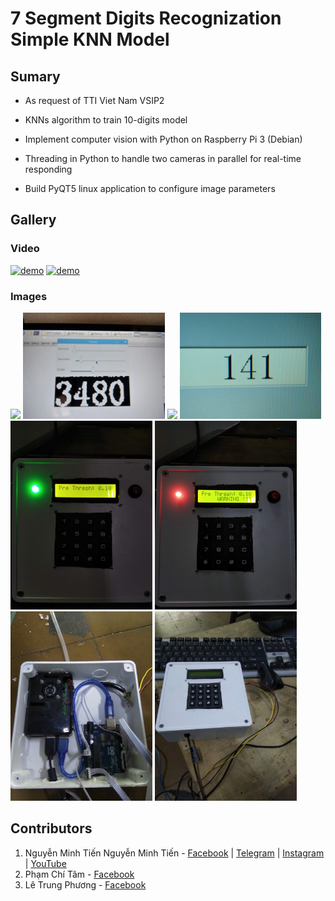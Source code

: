 # 7 Segment Digits Recognization Simple KNN Model

## Sumary

- As request of TTI Viet Nam VSIP2

- KNNs algorithm to train 10-digits model

- Implement computer vision with Python on Raspberry Pi 3 (Debian)

- Threading in Python to handle two cameras in parallel for real-time
  responding

- Build PyQT5 linux application to configure image parameters

## Gallery

### Video

[<img title="" src="http://img.youtube.com/vi/vZBaMNVL4jA/0.jpg" alt="demo" data-align="center">](http://www.youtube.com/watch?v=vZBaMNVL4jA "Demo ")
[<img title="" src="http://img.youtube.com/vi/nFlRMOx1pAY/0.jpg" alt="demo" data-align="center">](http://www.youtube.com/watch?v=nFlRMOx1pAY "Demo ")

### Images

<img src="resources/img/IMAG0046.jpg" width="45%"></img>
<img src="resources/img/IMAG0047.jpg" width="45%"></img>
<img src="resources/img/IMAG0048.jpg" width="45%"></img>
<img src="resources/img/IMG_20190611_154244.jpg" width="45%"></img>
<img src="resources/img/IMG_20190603_114217.jpg" width="45%"></img>
<img src="resources/img/IMG_20190603_114229.jpg" width="45%"></img>
<img src="resources/img/IMG_20190524_165111.jpg" width="45%"></img>
<img src="resources/img/IMG_20190524_165357.jpg" width="45%"></img>

## Contributors

1. Nguyễn Minh Tiến Nguyễn Minh Tiến - [Facebook](https://www.facebook.com/spiderock98) | [Telegram](https://t.me/spiderock98) | [Instagram](https://www.instagram.com/spiderock98/) | [YouTube](https://www.youtube.com/channel/UCKtd98ra9ovo2HW4_UFC9Cw/videos)
2. Phạm Chí Tâm - [Facebook](https://www.facebook.com/profile.php?id=100007889464843)
3. Lê Trung Phương - [Facebook](https://www.facebook.com/le.phuong.ltp)


